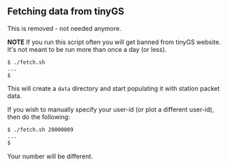 ## Fetching data from tinyGS

This is removed - not needed anymore.

**NOTE** If you run this script often you will get banned from tinyGS website. It's not meant to be run more than once a day (or less).
```bash
$ ./fetch.sh
...
$
```
This will create a `data` directory and start populating it with station packet data.

If you wish to manually specify your user-id (or plot a different user-id), then do the following:
```bash
$ ./fetch.sh 20000009
...
$
```
Your number will be different.

